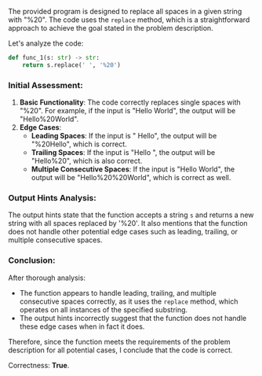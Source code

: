 The provided program is designed to replace all spaces in a given string with "%20". The code uses the `replace` method, which is a straightforward approach to achieve the goal stated in the problem description.

Let's analyze the code:

```python
def func_1(s: str) -> str:
    return s.replace(' ', '%20')
```

### Initial Assessment:
1. **Basic Functionality**: The code correctly replaces single spaces with "%20". For example, if the input is "Hello World", the output will be "Hello%20World".
2. **Edge Cases**: 
   - **Leading Spaces**: If the input is " Hello", the output will be "%20Hello", which is correct.
   - **Trailing Spaces**: If the input is "Hello ", the output will be "Hello%20", which is also correct.
   - **Multiple Consecutive Spaces**: If the input is "Hello  World", the output will be "Hello%20%20World", which is correct as well.

### Output Hints Analysis:
The output hints state that the function accepts a string `s` and returns a new string with all spaces replaced by '%20'. It also mentions that the function does not handle other potential edge cases such as leading, trailing, or multiple consecutive spaces.

### Conclusion:
After thorough analysis:
- The function appears to handle leading, trailing, and multiple consecutive spaces correctly, as it uses the `replace` method, which operates on all instances of the specified substring.
- The output hints incorrectly suggest that the function does not handle these edge cases when in fact it does.

Therefore, since the function meets the requirements of the problem description for all potential cases, I conclude that the code is correct.

Correctness: **True**.